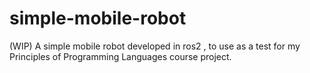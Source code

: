 # simple-mobile-robot
(WIP) A simple mobile robot developed in ros2 , to use as a test for my Principles of Programming Languages course project.
